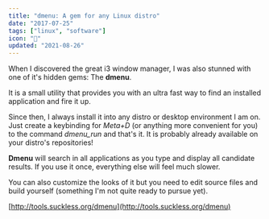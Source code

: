 ```yaml
---
title: "dmenu: A gem for any Linux distro"
date: "2017-07-25"
tags: ["linux", "software"]
icon: "🤖"
updated: "2021-08-26"
---
```


When I discovered the great i3 window manager, I was also stunned with one of it's hidden gems: The **dmenu**.

It is a small utility that provides you with an ultra fast way to find an installed application and fire it up.

Since then, I always install it into any distro or desktop environment I am on. Just create a keybinding for _Meta+D_ (or anything more convenient for you) to the command _dmenu\_run_ and that's it. It is probably already available on your distro's repositories!

**Dmenu** will search in all applications as you type and display all candidate results. If you use it once, everything else will feel much slower.

You can also customize the looks of it but you need to edit source files and build yourself (something I'm not quite ready to pursue yet).

[http://tools.suckless.org/dmenu](http://tools.suckless.org/dmenu)
